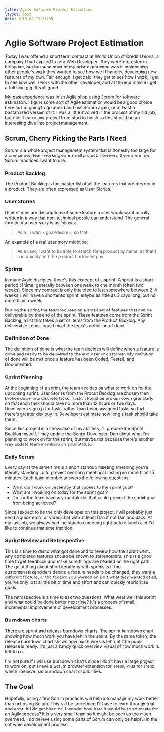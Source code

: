 ```yaml
---
title: Agile Software Project Estimation
layout: post
date: 2015-08-15 21:33
---
```


# Agile Software Project Estimation #

Today I was offered a short term contract at World Union of Credit Unions, a company I had applied to as a Web Developer. They were interested in hiring me, but because most of my prior experience was in maintaining other people's work they wanted to see how well I handled developing new features of my own. Fair enough. I get paid, they get to see how I work, I get to see how well I work with the other developer, and at the end maybe I get a full time gig. It's all good.

My past experience was in an Agile shop using Scrum for software estimation. I figure some sort of Agile estimation would be a good choice here so I'm going to go ahead and use Scrum again, or at least a bastardized version of it. I was a little involved in the process at my old job, but didn't carry any project from start to finish so this should be an interesting dive into project management.

## Scrum, Cherry Picking the Parts I Need ##

Scrum is a whole project management system that is honestly too large for a one person team working on a small project. However, there are a few Scrum practices I want to use.

### Product Backlog ###

The Product Backlog is the master list of all the features that are desired in a product. They are often expressed as User Stories.

### User Stories ###

User stories are descriptions of some feature a user would want usually written in a way that non-technical people can understand. The general format of a user story is as follows:

> As a <role>, I want <goal/desire>, so that <benefit>

An example of a real user story might be:

> As a user, I want to be able to search for a product by name, so that I can quickly find the product I'm looking for

### Sprints ###

In many Agile disciples, there's this concept of a sprint. A sprint is a short period of time, generally between one week to one month (often two weeks). Since my contract is only intended to last somewhere between 2-4 weeks, I will have a shortened sprint, maybe as little as 3 days long, but no more than a week.

During the sprint, the team focuses on a small set of features that can be deliverable by the end of the sprint. These features come from the Sprint Backlog, a list that takes a set of items from the Product Backlog. Any deliverable items should meet the team's definition of done.

### Definition of Done ###

The definition of done is what the team decides will define when a feature is done and ready to be delivered to the end user or customer. My definition of done will be met once a feature has been Coded, Tested, and Documented.

### Sprint Planning ###

At the beginning of a sprint, the team decides on what to work on for the upcoming sprint. User Stories from the Procut Backlog are chosen then broken down into discrete tasks. Tasks should be broken down granularly so that each task should take no more than 12 hours or two days. Developers sign up for tasks rather than being assigned tasks so that there's greater dev buy in. Developers estimate how long a task should take them.

Since this project is a showcase of my abilities, I'll prepare the Sprint Backlog myself. I may update the Senior Developer, Dan about what I'm planning to work on for the sprint, but maybe not because there's another way update team members on your status...

### Daily Scrum ###

Every day at the same time is a short standup meeting (meaning you're literally standing up to prevent overlong meetings) lasting no more than 15 minutes. Each team member answers the following questions:

- What did I work on yesterday that applies to the sprint goal?
- What am I working on today for the sprint goal?
- Do I or the team have any roadblocks that could prevent the sprint goal from being achieved?

Since I expect to be the only developer on this project, I will probably just send a quick email or video chat with at least Dan if not Dan and Jack. At my last job, we always had the standup meeting right before lunch and I'd like to continue that time tradition.

### Sprint Review and Retrospective ###

This is a time to demo what got done and to review how the sprint went. Any completed features should be shown to stakeholders. This is a good time to get feedback and make sure things are headed on the right path. The great thing about short iterations with sprints is if the customer/stakeholders decide a feature needs to be changed, they want a different feature, or the feature you worked on isn't what they wanted at all, you've only lost a little bit of time and effort and can quickly reprioritize goals.

The retrospective is a time to ask two questions. What went well this sprint and what could be done better next time? It's a process of small, incremental improvement of development processes.

### Burndown charts ###

There are sprint and release burndown charts. The sprint burndown chart showing how much work you have left in the sprint. By the same token, the release burndown chart shows how much work is left until the public release is ready. It's just a handy quick overview visual of how much work is left to do.

I'm not sure if I will use burndown charts since I don't have a large project to work on, but I have a Scrum browser extension for Trello, Plus for Trello, which I believe has burndown chart capabilities.

## The Goal ##

Hopefully, using a few Scrum practices will help me manage my work better than not using Scrum. This will be something I'll have to learn through trial and error. If I do get hired on, I wonder how hard it would be to advocate for an Agile process? It is a very small team so it might be seen as too much overhead. I do believe using some parts of Scrum can only be helpful in the software development process.